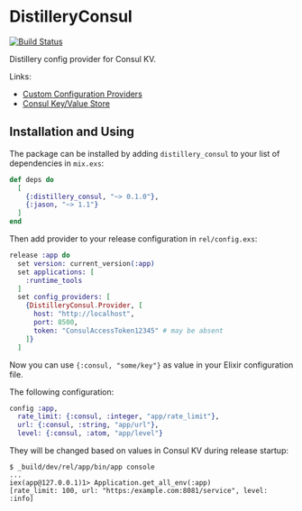 # DistilleryConsul

[![Build Status](https://travis-ci.org/surik/distillery_consul.svg?branch=master)](https://travis-ci.org/surik/distillery_consul)

Distillery config provider for Consul KV.

Links:
* [Custom Configuration Providers](https://hexdocs.pm/distillery/extensibility/config_providers.html)
* [Consul Key/Value Store](https://www.consul.io/intro/getting-started/kv.html)

## Installation and Using

The package can be installed by adding `distillery_consul` to your list of dependencies in `mix.exs`:

```elixir
def deps do
  [
    {:distillery_consul, "~> 0.1.0"},
    {:jason, "~> 1.1"}
  ]
end
```

Then add provider to your release configuration in `rel/config.exs`:

```elixir
release :app do
  set version: current_version(:app)
  set applications: [
    :runtime_tools
  ]
  set config_providers: [
    {DistilleryConsul.Provider, [
      host: "http://localhost", 
      port: 8500, 
      token: "ConsulAccessToken12345" # may be absent
    ]}
  ]
```

Now you can use `{:consul, "some/key"}` as value in your Elixir configuration file.

The following configuration:

```elixir
config :app, 
  rate_limit: {:consul, :integer, "app/rate_limit"},
  url: {:consul, :string, "app/url"},
  level: {:consul, :atom, "app/level"}
```

They will be changed based on values in Consul KV during release startup:

```
$ _build/dev/rel/app/bin/app console
...
iex(app@127.0.0.1)1> Application.get_all_env(:app)
[rate_limit: 100, url: "https:/example.com:8081/service", level: :info]
```

